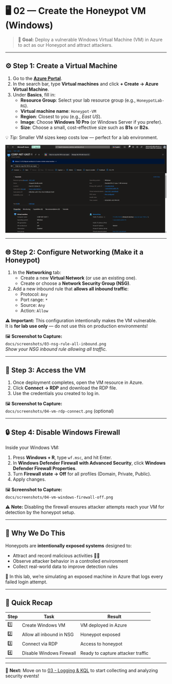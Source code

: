 # 🖥️ 02 — Create the Honeypot VM (Windows)

> 🎯 **Goal:** Deploy a vulnerable Windows Virtual Machine (VM) in Azure to act as our Honeypot and attract attackers.

---

## ⚙️ Step 1: Create a Virtual Machine

1. Go to the [**Azure Portal**](https://portal.azure.com).  
2. In the search bar, type **Virtual machines** and click **+ Create → Azure Virtual Machine**.
3. Under **Basics**, fill in:
   - **Resource Group**: Select your lab resource group (e.g., `HoneypotLab-RG`).
   - **Virtual machine name**: `Honeypot-VM`
   - **Region**: Closest to you (e.g., *East US*).
   - **Image**: Choose **Windows 10 Pro** (or Windows Server if you prefer).
   - **Size**: Choose a small, cost-effective size such as **B1s** or **B2s**.

💡 *Tip:* Smaller VM sizes keep costs low — perfect for a lab environment.

 
 <p align="center">
  <img src="https://github.com/xAHIINX00/honeypot-cloud-lab-azure/blob/acec30ca518d538896a019e0c14cc5bd74e66d00/VM.png"/>
</p>

---

## 🌐 Step 2: Configure Networking (Make it a Honeypot)

1. In the **Networking** tab:
   - Create a new **Virtual Network** (or use an existing one).
   - Create or choose a **Network Security Group (NSG)**.
2. Add a new inbound rule that **allows all inbound traffic**:
   - Protocol: `Any`
   - Port range: `*`
   - Source: `Any`
   - Action: `Allow`

⚠️ **Important:** This configuration intentionally makes the VM vulnerable.  
It is **for lab use only** — do not use this on production environments!

🖼️ **Screenshot to Capture:**  
`docs/screenshots/03-nsg-rule-all-inbound.png`  
_Show your NSG inbound rule allowing all traffic._

---

## 🔑 Step 3: Access the VM

1. Once deployment completes, open the VM resource in Azure.
2. Click **Connect → RDP** and download the RDP file.
3. Use the credentials you created to log in.

🖼️ **Screenshot to Capture:**  
`docs/screenshots/04-vm-rdp-connect.png` (optional)

---

## 🔒 Step 4: Disable Windows Firewall

Inside your Windows VM:

1. Press **Windows + R**, type `wf.msc`, and hit Enter.
2. In **Windows Defender Firewall with Advanced Security**, click **Windows Defender Firewall Properties**.
3. Turn **Firewall state → Off** for all profiles (Domain, Private, Public).
4. Apply changes.

🖼️ **Screenshot to Capture:**  
`docs/screenshots/04-vm-windows-firewall-off.png`

⚠️ **Note:** Disabling the firewall ensures attacker attempts reach your VM for detection by the honeypot setup.

---

## 🧠 Why We Do This

Honeypots are **intentionally exposed systems** designed to:
- Attract and record malicious activities 🕵️‍♂️  
- Observe attacker behavior in a controlled environment  
- Collect real-world data to improve detection rules  

🧩 In this lab, we’re simulating an exposed machine in Azure that logs every failed login attempt.

---

## 🧾 Quick Recap

| Step | Task | Result |
|------|------|--------|
| 1️⃣ | Create Windows VM | VM deployed in Azure |
| 2️⃣ | Allow all inbound in NSG | Honeypot exposed |
| 3️⃣ | Connect via RDP | Access to honeypot |
| 4️⃣ | Disable Windows Firewall | Ready to capture attacker traffic |

---

🚀 **Next:** Move on to [03 - Logging & KQL](03-logging-and-kql.md) to start collecting and analyzing security events!
